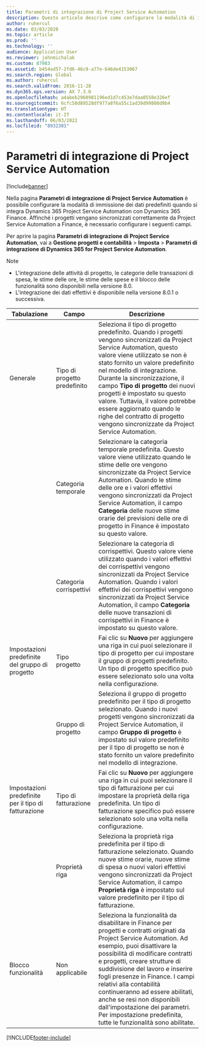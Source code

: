```yaml
---
title: Parametri di integrazione di Project Service Automation
description: Questo articolo descrive come configurare la modalità di immissione dei dati predefiniti quando si integra Microsoft Dynamics 365 for Project Service Automation con Microsoft Dynamics 365 Finance.
author: ruhercul
ms.date: 03/03/2020
ms.topic: article
ms.prod: ''
ms.technology: ''
audience: Application User
ms.reviewer: johnmichalak
ms.custom: 87983
ms.assetid: b454ad57-2fd6-46c9-a77e-646de4153067
ms.search.region: Global
ms.author: ruhercul
ms.search.validFrom: 2016-11-28
ms.dyn365.ops.version: AX 7.3.0
ms.openlocfilehash: a4abeb2960981196ed1d7c453e7daa0558e326ef
ms.sourcegitcommit: 6cfc50d89528df977a8f6a55c1ad39d99800d9b4
ms.translationtype: HT
ms.contentlocale: it-IT
ms.lasthandoff: 06/03/2022
ms.locfileid: "8932301"
---
```

# <a name="project-service-automation-integration-parameters"></a>Parametri di integrazione di Project Service Automation

[!include[banner](../includes/banner.md)]

Nella pagina **Parametri di integrazione di Project Service Automation** è possibile configurare la modalità di immissione dei dati predefiniti quando si integra Dynamics 365 Project Service Automation con Dynamics 365 Finance. Affinché i progetti vengano sincronizzati correttamente da Project Service Automation a Finance, è necessario configurare i seguenti campi.

Per aprire la pagina **Parametri di integrazione di Project Service Automation**, vai a **Gestione progetti e contabilità** \> **Imposta** \> **Parametri di integrazione di Dynamics 365 for Project Service Automation**. 

> [!NOTE]
> - L'integrazione delle attività di progetto, le categorie delle transazioni di spesa, le stime delle ore, le stime delle spese e il blocco delle funzionalità sono disponibili nella versione 8.0.
> - L'integrazione dei dati effettivi è disponibile nella versione 8.0.1 o successiva.


| Tabulazione                    | Campo                | Descrizione |
|------------------------|----------------------|-------------|
| Generale                | Tipo di progetto predefinito | Seleziona il tipo di progetto predefinito. Quando i progetti vengono sincronizzati da Project Service Automation, questo valore viene utilizzato se non è stato fornito un valore predefinito nel modello di integrazione. Durante la sincronizzazione, il campo **Tipo di progetto** dei nuovi progetti è impostato su questo valore. Tuttavia, il valore potrebbe essere aggiornato quando le righe del contratto di progetto vengono sincronizzate da Project Service Automation. |
|                        | Categoria temporale        | Selezionare la categoria temporale predefinita. Questo valore viene utilizzato quando le stime delle ore vengono sincronizzate da Project Service Automation. Quando le stime delle ore e i valori effettivi vengono sincronizzati da Project Service Automation, il campo **Categoria** delle nuove stime orarie del previsioni delle ore di progetto in Finance è impostato su questo valore. |
|                        | Categoria corrispettivi         | Selezionare la categoria di corrispettivi. Questo valore viene utilizzato quando i valori effettivi dei corrispettivi vengono sincronizzati da Project Service Automation. Quando i valori effettivi dei corrispettivi vengono sincronizzati da Project Service Automation, il campo **Categoria** delle nuove transazioni di corrispettivi in Finance è impostato su questo valore. |
| Impostazioni predefinite del gruppo di progetto | Tipo progetto         | Fai clic su **Nuovo** per aggiungere una riga in cui puoi selezionare il tipo di progetto per cui impostare il gruppo di progetti predefinito. Un tipo di progetto specifico può essere selezionato solo una volta nella configurazione. |
|                        | Gruppo di progetto        | Seleziona il gruppo di progetto predefinito per il tipo di progetto selezionato. Quando i nuovi progetti vengono sincronizzati da Project Service Automation, il campo **Gruppo di progetto** è impostato sul valore predefinito per il tipo di progetto se non è stato fornito un valore predefinito nel modello di integrazione. |
| Impostazioni predefinite per il tipo di fatturazione  | Tipo di fatturazione         | Fai clic su **Nuovo** per aggiungere una riga in cui puoi selezionare il tipo di fatturazione per cui impostare la proprietà della riga predefinita. Un tipo di fatturazione specifico può essere selezionato solo una volta nella configurazione. |
|                        | Proprietà riga        | Seleziona la proprietà riga predefinita per il tipo di fatturazione selezionato. Quando nuove stime orarie, nuove stime di spesa o nuovi valori effettivi vengono sincronizzati da Project Service Automation, il campo **Proprietà riga** è impostato sul valore predefinito per il tipo di fatturazione. |
| Blocco funzionalità  | Non applicabile       | Seleziona la funzionalità da disabilitare in Finance per progetti e contratti originati da Project Service Automation. Ad esempio, puoi disattivare la possibilità di modificare contratti e progetti, creare strutture di suddivisione del lavoro e inserire fogli presenze in Finance. I campi relativi alla contabilità continueranno ad essere abilitati, anche se resi non disponibili dall'impostazione dei parametri. Per impostazione predefinita, tutte le funzionalità sono abilitate. |


[!INCLUDE[footer-include](../includes/footer-banner.md)]